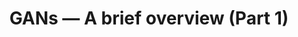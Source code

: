 ---
title: GANs — A brief overview (Part 1)
tags: [Deep Learning, Generative Adversarial Nets]
# style : fill, border
style: border
color: info
description: This post presents the basic notions that involve the concept of Generative Adversarial Networks — GANs.
external_url: https://medium.com/analytics-vidhya/gans-a-brief-overview-part-1-adc3e2705751
---